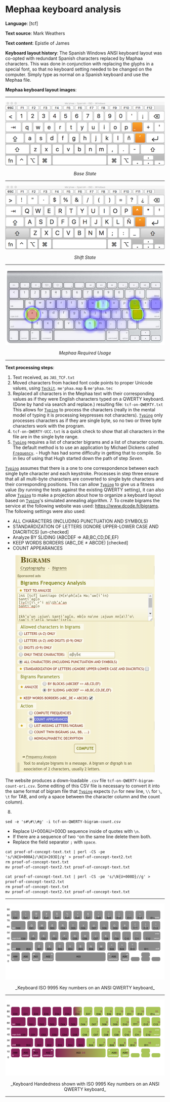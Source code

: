 # Mephaa keyboard analysis

**Language**: [tcf]

**Text source**: Mark Weathers

**Text content**: Epistle of James

**Keyboard layout history**: The Spanish Windows ANSI keyboard layout was co-opted with redundant Spanish characters replaced by Maphaa characters. This was done in conjunction with replacing the glyphs in a special font, so that no keyboard setting needed to be changed on the computer. Simply type as normal on a Spanish keyboard and use the Mephaa file.

**Mephaa keyboard layout images**:

---

![Base State](Images/Mepha-state-0.png)

<center><i> Base State </i></center>

---

![Base State](Images/Mepha-state-shift.png)

<center><i>Shift State</i></center>

---

![Required Usage](Images/tcf-heatmap-with-full-text.png)

<center><i> Mephaa Required Usage </i></center>

---

**Text processing steps**:

1. Text received, as `JAS_TCF.txt`
2. Moved characters from hacked font code points to proper Unicode values, using [`Teckit`](https://github.com/silnrsi/teckit). `me'phaa.map` & `me'phaa.tec`
3. Replaced all characters in the Mephaa text with their corresponding values as if they were English characters typed on a QWERTY keyboard. (Done by hand via search and replace.) resulting file: `tcf-on-QWERTY.txt`
 This allows for [`Typing`](https://github.com/michaeldickens/Typing) to process the characters (really in the mental model of typing it is processing keypresses not characters). [`Typing`](https://github.com/michaeldickens/Typing) only processes characters as if they are single byte, so no two or three byte characters work with the program.
5. `tcf-on-QWERTY-UCC.txt` is a quick check to show that all characters in the file are in the single byte range.
6. [`Typing`](https://github.com/michaeldickens/Typing) requires a list of character bigrams and a list of character counts.
 The default method is to use an application by Michael Dickens called [`Frequency`](https://github.com/michaeldickens/Frequency). - Hugh has had some difficulty in getting that to compile. So in lieu of using that Hugh started down the path of step _Seven_.

 [`Typing`](https://github.com/michaeldickens/Typing) assumes that there is a one to one correspondence between each single byte character and each keystroke. Processes in step three ensure that all all multi-byte characters are converted to single byte characters and their corresponding positions. This can allow [`Typing`](https://github.com/michaeldickens/Typing) to give us a fitness value (by running the tests against the existing QWERTY setting), it can also allow [`Typing`](https://github.com/michaeldickens/Typing) to make a projection about how to organize a keyboard layout based on [`Typing`](https://github.com/michaeldickens/Typing)'s simulated annealing algorithm.
7. To create bigrams the service at the following website was used: https://www.dcode.fr/bigrams. The following settings were also used:
   *  ALL CHARACTERS (INCLUDING PUNCTUATION AND SYMBOLS)
   * STANDARDIZATION OF LETTERS (IGNORE UPPER-LOWER CASE AND DIACRITICS) [un-checked]
   * Analyze BY SLIDING (ABCDEF => AB,BC,CD,DE,EF)
   * KEEP WORDS BORDERS (ABC_DE ≠ ABCDE) [checked]
   * COUNT APPEARANCES


 <center>
 
 ![Bigram Options](Images/Bigram-counting.png)

</center>


  The website produces a down-loadable `.csv` file `tcf-on-QWERTY-bigram-count-ori.csv`. Some editing of this CSV file is necessary to convert it into the same format of bigram file that [`Typing`](https://github.com/michaeldickens/Typing) expects (`\n` for new line, `\\` for `\`, `\t` for TAB, and only a space between the character column and the count column).

8.
```
sed -e 's#\#\\#g' -i tcf-on-QWERTY-bigram-count.csv
```
* Replace U+000AU+000D sequence inside of quotes with `\n`.
* If there are a sequence of two `"`on the same line delete them both.
* Replace the field separator `;` with `space`.

```
cat proof-of-concept-text.txt | perl -CS -pe 's/\N{U+000A}/\N{U+203D}/g' > proof-of-concept-text2.txt
rm proof-of-concept-text.txt
mv proof-of-concept-text2.txt proof-of-concept-text.txt
```

```
cat proof-of-concept-text.txt | perl -CS -pe 's/\N{U+000D}//g' > proof-of-concept-text2.txt
rm proof-of-concept-text.txt
mv proof-of-concept-text2.txt proof-of-concept-text.txt
```

---
 
 ![Keyboard ISO 9995 Key numbers](Images/Keyboard-Key-IDs.png)

<center>_Keyboard ISO 9995 Key numbers on an ANSI QWERTY keyboard_</center>

---

![Handedness on keyboards](Images/Keyboard-Handedness.png)

<center>_Keyboard Handedness shown with ISO 9995 Key numbers on an ANSI QWERTY keyboard_</center>

---
